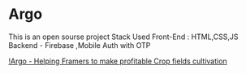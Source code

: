 # Argo

This is an open sourse project 
Stack Used 
Front-End : HTML,CSS,JS
Backend - Firebase ,Mobile Auth with OTP 

[!Argo - Helping Framers to make profitable Crop fields cultivation](https://luminous-daffodil-344002.netlify.app)
